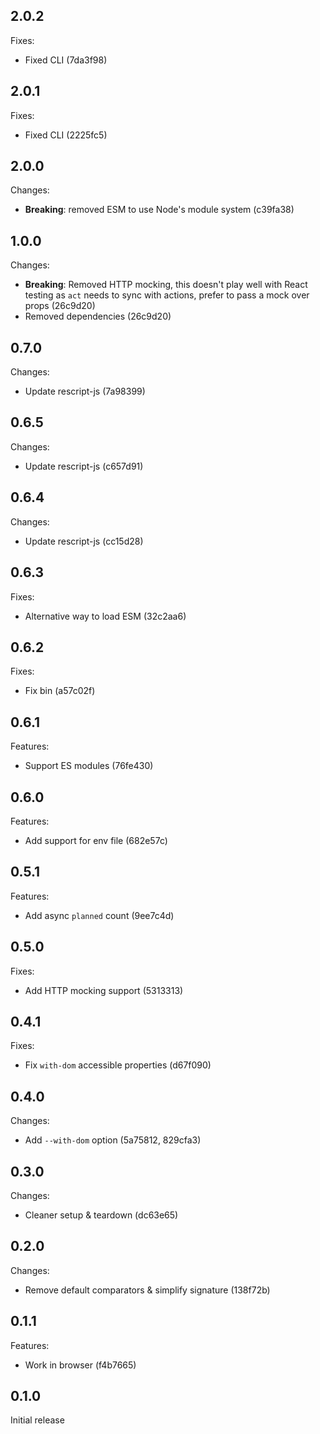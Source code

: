 ## 2.0.2

Fixes:

- Fixed CLI (7da3f98)

## 2.0.1

Fixes:

- Fixed CLI (2225fc5)

## 2.0.0

Changes:

- **Breaking**: removed ESM to use Node's module system (c39fa38)

## 1.0.0

Changes:

- **Breaking**: Removed HTTP mocking, this doesn't play well with React testing as `act` needs to sync with actions, prefer to pass a mock over props (26c9d20)
- Removed dependencies (26c9d20)

## 0.7.0

Changes:

- Update rescript-js (7a98399)

## 0.6.5

Changes:

- Update rescript-js (c657d91)

## 0.6.4

Changes:

- Update rescript-js (cc15d28)

## 0.6.3

Fixes:

- Alternative way to load ESM (32c2aa6)

## 0.6.2

Fixes:

- Fix bin (a57c02f)

## 0.6.1

Features:

- Support ES modules (76fe430)

## 0.6.0

Features:

- Add support for env file (682e57c)

## 0.5.1

Features:

- Add async `planned` count (9ee7c4d)

## 0.5.0

Fixes:

- Add HTTP mocking support (5313313)

## 0.4.1

Fixes:

- Fix `with-dom` accessible properties (d67f090)

## 0.4.0

Changes:

- Add `--with-dom` option (5a75812, 829cfa3)

## 0.3.0

Changes:

- Cleaner setup & teardown (dc63e65)

## 0.2.0

Changes:

- Remove default comparators & simplify signature (138f72b)

## 0.1.1

Features:

- Work in browser (f4b7665)

## 0.1.0

Initial release
